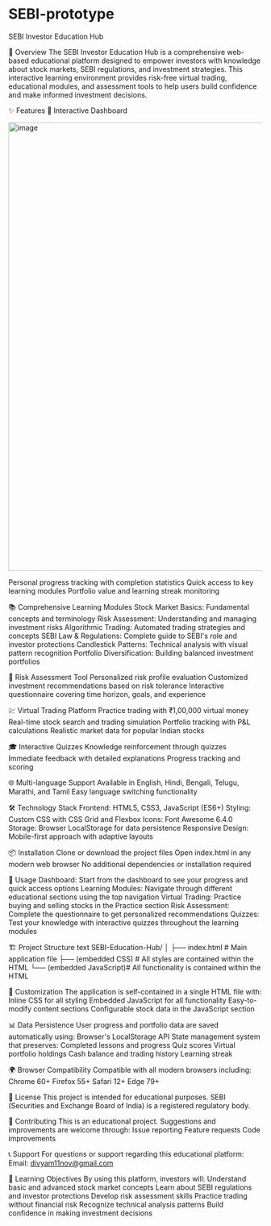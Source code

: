 # SEBI-prototype
SEBI Investor Education Hub

📖 Overview
The SEBI Investor Education Hub is a comprehensive web-based educational platform designed to empower investors with knowledge about stock markets, SEBI regulations, and investment strategies. This interactive learning environment provides risk-free virtual trading, educational modules, and assessment tools to help users build confidence and make informed investment decisions.

✨ Features
🎯 Interactive Dashboard

<img width="1919" height="890" alt="image" src="https://github.com/user-attachments/assets/53bfc2ac-acee-4bc1-95db-1dfcd862efcb" />

Personal progress tracking with completion statistics
Quick access to key learning modules
Portfolio value and learning streak monitoring

📚 Comprehensive Learning Modules
Stock Market Basics: Fundamental concepts and terminology
Risk Assessment: Understanding and managing investment risks
Algorithmic Trading: Automated trading strategies and concepts
SEBI Law & Regulations: Complete guide to SEBI's role and investor protections
Candlestick Patterns: Technical analysis with visual pattern recognition
Portfolio Diversification: Building balanced investment portfolios

🧮 Risk Assessment Tool
Personalized risk profile evaluation
Customized investment recommendations based on risk tolerance
Interactive questionnaire covering time horizon, goals, and experience

💹 Virtual Trading Platform
Practice trading with ₹1,00,000 virtual money
Real-time stock search and trading simulation
Portfolio tracking with P&L calculations
Realistic market data for popular Indian stocks

🎓 Interactive Quizzes
Knowledge reinforcement through quizzes
Immediate feedback with detailed explanations
Progress tracking and scoring

🌐 Multi-language Support
Available in English, Hindi, Bengali, Telugu, Marathi, and Tamil
Easy language switching functionality

🛠️ Technology Stack
Frontend: HTML5, CSS3, JavaScript (ES6+)
Styling: Custom CSS with CSS Grid and Flexbox
Icons: Font Awesome 6.4.0
Storage: Browser LocalStorage for data persistence
Responsive Design: Mobile-first approach with adaptive layouts

📦 Installation
Clone or download the project files
Open index.html in any modern web browser
No additional dependencies or installation required

🚀 Usage
Dashboard: Start from the dashboard to see your progress and quick access options
Learning Modules: Navigate through different educational sections using the top navigation
Virtual Trading: Practice buying and selling stocks in the Practice section
Risk Assessment: Complete the questionnaire to get personalized recommendations
Quizzes: Test your knowledge with interactive quizzes throughout the learning modules

🏗️ Project Structure
text
SEBI-Education-Hub/
│
├── index.html          # Main application file
├── (embedded CSS)      # All styles are contained within the HTML
└── (embedded JavaScript)# All functionality is contained within the HTML

🔧 Customization
The application is self-contained in a single HTML file with:
Inline CSS for all styling
Embedded JavaScript for all functionality
Easy-to-modify content sections
Configurable stock data in the JavaScript section

📊 Data Persistence
User progress and portfolio data are saved automatically using:
Browser's LocalStorage API
State management system that preserves:
Completed lessons and progress
Quiz scores
Virtual portfolio holdings
Cash balance and trading history
Learning streak

🌍 Browser Compatibility
Compatible with all modern browsers including:
Chrome 60+
Firefox 55+
Safari 12+
Edge 79+

📝 License
This project is intended for educational purposes. SEBI (Securities and Exchange Board of India) is a registered regulatory body.

🤝 Contributing
This is an educational project. Suggestions and improvements are welcome through:
Issue reporting
Feature requests
Code improvements

📞 Support
For questions or support regarding this educational platform:
Email: divyam11nov@gmail.com

🎯 Learning Objectives
By using this platform, investors will:
Understand basic and advanced stock market concepts
Learn about SEBI regulations and investor protections
Develop risk assessment skills
Practice trading without financial risk
Recognize technical analysis patterns
Build confidence in making investment decisions

